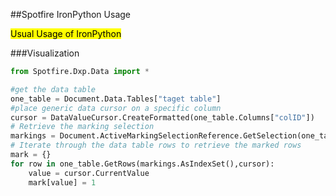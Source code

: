 ##Spotfire IronPython Usage

<mark>Usual Usage of IronPython</mark>

###Visualization
```python
from Spotfire.Dxp.Data import *

#get the data table
one_table = Document.Data.Tables["taget table"]
#place generic data cursor on a specific column
cursor = DataValueCursor.CreateFormatted(one_table.Columns["colID"])
# Retrieve the marking selection
markings = Document.ActiveMarkingSelectionReference.GetSelection(one_table)
# Iterate through the data table rows to retrieve the marked rows
mark = {}
for row in one_table.GetRows(markings.AsIndexSet(),cursor):
    value = cursor.CurrentValue
    mark[value] = 1

```

